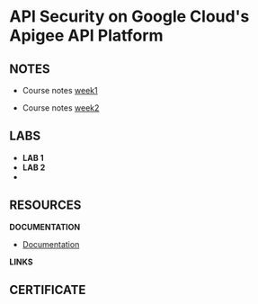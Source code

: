 # API Security on Google Cloud's Apigee API Platform

## NOTES

- Course notes [week1](Course_Notes_S1.md)

- Course notes [week2](Course_Notes_S2.md)

  

## LABS

- **LAB 1**
- **LAB 2**
- 





## RESOURCES

**DOCUMENTATION**

- [Documentation](./docs/)

**LINKS**





## CERTIFICATE